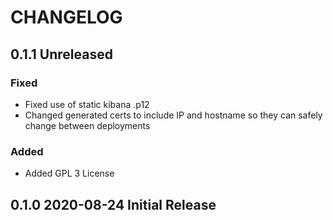 # CHANGELOG

## 0.1.1 Unreleased

### Fixed

* Fixed use of static kibana .p12
* Changed generated certs to include IP and hostname so they can safely change between deployments

### Added

* Added GPL 3 License

## 0.1.0 2020-08-24 Initial Release 